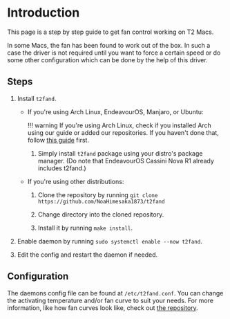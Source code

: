 # Introduction

This page is a step by step guide to get fan control working on T2 Macs.

In some Macs, the fan has been found to work out of the box. In such a case the driver is not required until you want to force a certain speed or do some other configuration which can be done by the help of this driver.

## Steps

1. Install `t2fand`.

    -   If you're using Arch Linux, EndeavourOS, Manjaro, or Ubuntu:

        !!! warning
            If you're using Arch Linux, check if you installed Arch using our guide or added our repositories. If you haven't done that, follow [this guide](https://wiki.t2linux.org/distributions/arch/faq/#updating-kernel) first.

        1. Simply install `t2fand` package using your distro's package manager. (Do note that EndeavourOS Cassini Nova R1 already includes t2fand.)

    -   If you're using other distributions:

        1. Clone the repository by running `git clone https://github.com/NoaHimesaka1873/t2fand`

        2. Change directory into the cloned repository.

        3. Install it by running `make install`.

2. Enable daemon by running `sudo systemctl enable --now t2fand`.

3. Edit the config and restart the daemon if needed.

## Configuration

The daemons config file can be found at `/etc/t2fand.conf`. You can change the activating temperature and/or fan curve to suit your needs.
For more information, like how fan curves look like, check out [the repository](https://github.com/NoaHimesaka1873/t2fand).
